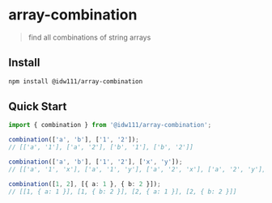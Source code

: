 # array-combination

> find all combinations of string arrays

## Install

```bash
npm install @idw111/array-combination
```

## Quick Start

```ts
import { combination } from '@idw111/array-combination';

combination(['a', 'b'], ['1', '2']);
// [['a', '1'], ['a', '2'], ['b', '1'], ['b', '2']]

combination(['a', 'b'], ['1', '2'], ['x', 'y']);
// [['a', '1', 'x'], ['a', '1', 'y'], ['a', '2', 'x'], ['a', '2', 'y'], ['b', '1', 'x'], ['b', '1', 'y'], ['b', '2', 'x'], ['b', '2', 'y']]

combination([1, 2], [{ a: 1 }, { b: 2 }]);
// [[1, { a: 1 }], [1, { b: 2 }], [2, { a: 1 }], [2, { b: 2 }]]
```
